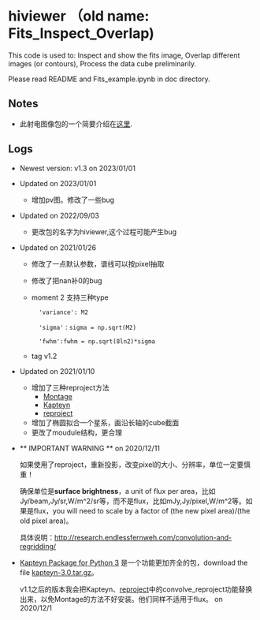 #  hiviewer （old name: Fits_Inspect_Overlap)

This code is used to: Inspect and show the fits image,  Overlap different images (or contours), Process the data cube preliminarily.

Please read README and Fits_example.ipynb in doc directory.

## Notes

* 此射电图像包的一个简要介绍在[这里](https://zhuanlan.zhihu.com/p/595278094).

## Logs

* Newest version: v1.3 on 2023/01/01
* Updated on 2023/01/01
    * 增加pv图。修改了一些bug

* Updated on 2022/09/03
    * 更改包的名字为hiviewer,这个过程可能产生bug

* Updated on 2021/01/26
    * 修改了一点默认参数，谱线可以按pixel抽取
    * 修改了把nan补0的bug
    * moment 2 支持三种type

            'variance': M2

            'sigma'：sigma = np.sqrt(M2)
            
            'fwhm':fwhm = np.sqrt(8ln2)*sigma
    * tag v1.2

* Updated on 2021/01/10
    * 增加了三种reproject方法
        * [Montage](https://montage-wrapper.readthedocs.io/en/latest/)
        * [Kapteyn](https://www.astro.rug.nl/software/kapteyn/maputilstutorial.html#re-projections-and-image-overlays)
        * [reproject](https://reproject.readthedocs.io/en/stable/celestial.html#adaptive-resampling)
    * 增加了椭圆拟合一个星系，画沿长轴的cube截面
    * 更改了moudule结构，更合理
    
* ** IMPORTANT WARNING **   on 2020/12/11
    
    如果使用了reproject，重新投影，改变pixel的大小、分辨率，单位一定要慎重！

    确保单位是**surface brightness**，a unit of flux per area，比如Jy/beam,Jy/sr,W/m^2/sr等，而不是flux，比如mJy,Jy/pixel,W/m^2等。如果是flux，you will need to scale by a factor of  (the new pixel area)/(the old pixel area)。

    具体说明：http://research.endlessfernweh.com/convolution-and-regridding/  

* [Kapteyn Package for Python 3](https://www.astro.rug.nl/software/kapteyn/index.html) 是一个功能更加齐全的包，download the file [kapteyn-3.0.tar.gz](https://www.astro.rug.nl/software/kapteyn/kapteyn-3.0.tar.gz)。

    v1.1之后的版本我会把Kapteyn、[reproject](https://reproject.readthedocs.io/en/stable/celestial.html#adaptive-resampling)中的convolve_reproject功能替换出来，以免Montage的方法不好安装。他们同样不适用于flux。 on 2020/12/1


